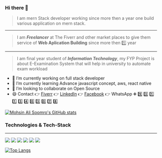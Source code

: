 ### Hi there 👋

<!--
**MohsinAliSoomro/MohsinAliSoomro** is a ✨ _special_ ✨ repository because its `README.md` (this file) appears on your GitHub profile.
-->
> I am mern Stack developer working since more then a year one build various application on mern stack. 
---
> I am ***Freelancer*** at The Fiverr and other market places to give them service of **Web Aplication Building** since more then :one: year  
---
> I am final year student of ***Information Technology***, my FYP Project is about E-Examination System that will help in university to automate exam workload

- 🔭 I’m currently working on full stack developer
- 🌱 I’m currently learning Advance javascript concept, aws, react native
- 👯 I’m looking to collaborate on Open Source
- :smile: Contact :point_right: [Fiverr](https://www.fiverr.com/dvlopermohsin?up_rollout=true) :point_right: [LinkedIn](https://www.linkedin.com/in/mohsin-ali-soomro/) :point_right: [Facebook](https://web.facebook.com/profile.php?id=100004936470736) :point_right: WhatsApp :heavy_plus_sign: :nine: :three: :one: :one: :three: :four: :zero: :three: :zero: :seven: :eight:

[![Mohsin Ali Soomro's GitHub stats](https://github-readme-stats.vercel.app/api?username=mohsinalisoomro&show_icons=true&theme=onedark)](https://github.com/mohsinalisoomro/github-readme-stats)

### Technologies & Tech-Stack
---
![](https://img.shields.io/badge/Lang-HTML-informational?style=flat&logo=HTML5&logoColor=white&color=44b0fc)
![](https://img.shields.io/badge/Lang-CSS-informational?style=flat&logo=CSS3&logoColor=white&color=44b0fc)
![](https://img.shields.io/badge/Lang-JavaScript-informational?style=flat&logo=JavaScript&logoColor=white&color=44b0fc)
![](https://img.shields.io/badge/Framework-Express.js-informational?style=flat&logo=JavaScript&logoColor=white&color=44b0fc)
![](https://img.shields.io/badge/DB-SQL-informational?style=flat&logo=MySQL&logoColor=white&color=44b0fc)
![](https://img.shields.io/badge/DB-MongoDB-informational?style=flat&logo=MongoDB&logoColor=white&color=44b0fc)

[![Top Langs](https://github-readme-stats.vercel.app/api/top-langs/?username=mohsinalisoomro&show_icons=true&theme=onedark)](https://github.com/mohsinalisoomro/github-readme-stats)

